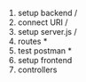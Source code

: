 1. setup backend /
2. connect URI /
3. setup server.js /
4. routes *
5. test postman *
6. setup frontend
7. controllers
